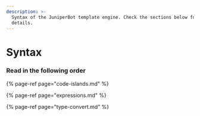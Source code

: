 ```yaml
---
description: >-
  Syntax of the JuniperBot template engine. Check the sections below for
  details.
---
```


# Syntax

### Read in the following order <a id="read-all"></a>

{% page-ref page="code-islands.md" %}

{% page-ref page="expressions.md" %}

{% page-ref page="type-convert.md" %}



